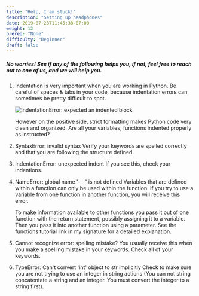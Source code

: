 ```yaml
---
title: "Help, I am stuck!"
description: "Setting up headphones"
date: 2019-07-23T11:45:38-07:00
weight: 12
prereq: "None"
difficulty: "Beginner"
draft: false
---
```

##### No worries! See if any of the following helps you, if not, feel free to reach out to one of us, and we will help you.

1.  Indentation is very important when you are working in Python. Be careful of spaces & tabs in your code, because indentation errors can sometimes be pretty difficult to spot. 

    ![IndentationError: expected an indented block](../img/screenshot-indentationerror.png)

    However on the positive side, strict formatting makes Python code very clean and organized. Are all your variables, functions indented properly as
    instructed?
2.  SyntaxError: invalid syntax
    Verify your keywords are spelled correctly and that you are following the structure defined.

3.  IndentationError: unexpected indent
    If you see this, check your indentions.

4.  NameError: global name \'\-\--\' is not defined
    Variables that are defined within a function can only be used within the function. If you try to use a variable from one function in another function, you will receive this error. 
    
    To make information available to other functions you pass it out of one function with the return statement, possibly assigning it to a variable. Then you pass it into another function using a parameter. See the functions tutorial link in my signature for a detailed explanation.

5.  Cannot recognize error: spelling mistake?
    You usually receive this when you make a spelling mistake in your keywords. Check all of your keywords.

6.  TypeError: Can't convert 'int' object to str implicitly
    Check to make sure you are not trying to use an integer in string actions (You can not string concatentate a string and an integer. You must convert the integer to a string first).
